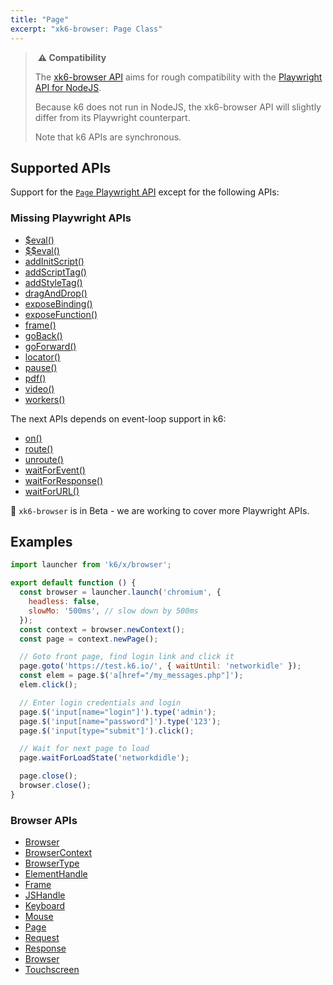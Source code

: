 ```yaml
---
title: "Page"
excerpt: "xk6-browser: Page Class"
---
```


> ️ **️⚠️ Compatibility**
> 
> The [xk6-browser API](/javascript-api/k6-x-browser/) aims for rough compatibility with the [Playwright API for NodeJS](https://playwright.dev/docs/api/class-playwright). 
> 
> Because k6 does not run in NodeJS, the xk6-browser API will slightly differ from its Playwright counterpart.
> 
> Note that k6 APIs are synchronous.

## Supported APIs

Support for the [`Page` Playwright API](https://playwright.dev/docs/api/class-page) except for the following APIs:

### Missing Playwright APIs

<Glossary>

- [$eval()](https://playwright.dev/docs/api/class-page#page-eval-on-selector)
- [$$eval()](https://playwright.dev/docs/api/class-page#page-eval-on-selector-all)
- [addInitScript()](https://playwright.dev/docs/api/class-page#page-add-init-script)
- [addScriptTag()](https://playwright.dev/docs/api/class-page#page-add-script-tag)
- [addStyleTag()](https://playwright.dev/docs/api/class-page#page-add-style-tag)
- [dragAndDrop()](https://playwright.dev/docs/api/class-page#page-drag-and-drop)
- [exposeBinding()](https://playwright.dev/docs/api/class-page#page-expose-binding)
- [exposeFunction()](https://playwright.dev/docs/api/class-page#page-expose-function)
- [frame()](https://playwright.dev/docs/api/class-page#page-frame)
- [goBack()](https://playwright.dev/docs/api/class-page#page-go-back)
- [goForward()](https://playwright.dev/docs/api/class-page#page-go-forward)
- [locator()](https://playwright.dev/docs/api/class-page#page-locator)
- [pause()](https://playwright.dev/docs/api/class-page#page-pause)
- [pdf()](https://playwright.dev/docs/api/class-page#page-pdf)
- [video()](https://playwright.dev/docs/api/class-page#page-video)
- [workers()](https://playwright.dev/docs/api/class-page#page-workers)
  
</Glossary>

The next APIs depends on event-loop support in k6:

<Glossary>

- [on()](https://playwright.dev/docs/api/class-page#page-on)
- [route()](https://playwright.dev/docs/api/class-page#page-route)
- [unroute()](https://playwright.dev/docs/api/class-page#page-unroute)
- [waitForEvent()](https://playwright.dev/docs/api/class-page#page-wait-for-event)
- [waitForResponse()](https://playwright.dev/docs/api/class-page#page-wait-for-response)
- [waitForURL()](https://playwright.dev/docs/api/class-page#page-wait-for-url)
  
</Glossary>



🚧 `xk6-browser` is in Beta - we are working to cover more Playwright APIs.


## Examples


```javascript
import launcher from 'k6/x/browser';

export default function () {
  const browser = launcher.launch('chromium', {
    headless: false,
    slowMo: '500ms', // slow down by 500ms
  });
  const context = browser.newContext();
  const page = context.newPage();

  // Goto front page, find login link and click it
  page.goto('https://test.k6.io/', { waitUntil: 'networkidle' });
  const elem = page.$('a[href="/my_messages.php"]');
  elem.click();

  // Enter login credentials and login
  page.$('input[name="login"]').type('admin');
  page.$('input[name="password"]').type('123');
  page.$('input[type="submit"]').click();

  // Wait for next page to load
  page.waitForLoadState('networkdidle');

  page.close();
  browser.close();
}
```

### Browser APIs

<Glossary>

-  [Browser](/javascript-api/k6-x-browser/browser/)
-  [BrowserContext](/javascript-api/k6-x-browser/browsercontext/)
-  [BrowserType](/javascript-api/k6-x-browser/browsertype/)
-  [ElementHandle](/javascript-api/k6-x-browser/elementhandle/)
-  [Frame](/javascript-api/k6-x-browser/frame/)
-  [JSHandle](/javascript-api/k6-x-browser/jshandle)
-  [Keyboard](/javascript-api/k6-x-browser/keyboard)
-  [Mouse](/javascript-api/k6-x-browser/mouse/)
-  [Page](/javascript-api/k6-x-browser/page/)
-  [Request](/javascript-api/k6-x-browser/request/)
-  [Response](/javascript-api/k6-x-browser/response/)
-  [Browser](/javascript-api/k6-x-browser/browser/)
-  [Touchscreen](/javascript-api/k6-x-browser/touchscreen/)

</Glossary>